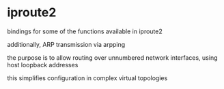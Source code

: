 # iproute2
bindings for some of the functions available in iproute2

additionally, ARP transmission via arpping

the purpose is to allow routing over unnumbered network interfaces, using host loopback addresses

this simplifies configuration in complex virtual topologies
